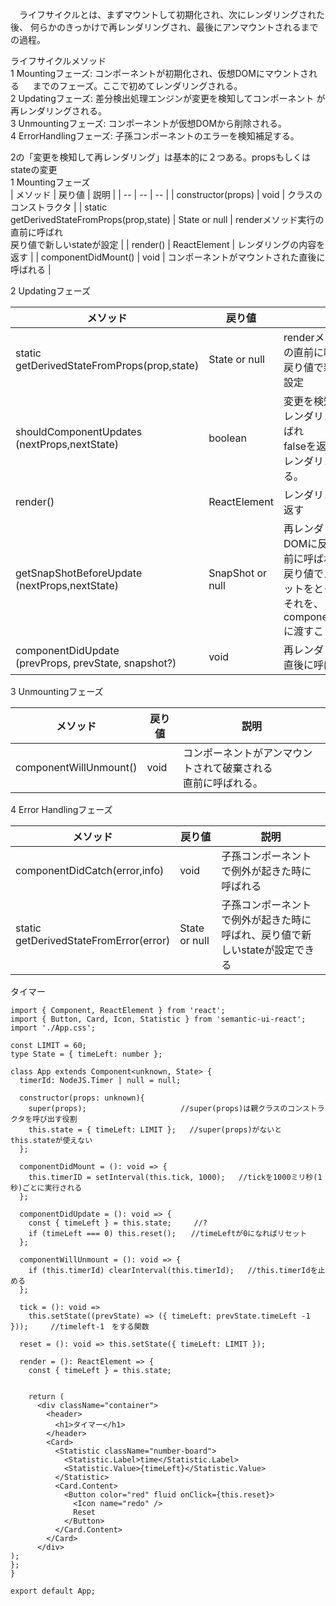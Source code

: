 　ライフサイクルとは、まずマウントして初期化され、次にレンダリングされた後、 何らかのきっかけで再レンダリングされ、最後にアンマウントされるまでの過程。  

ライフサイクルメソッド  
	1 Mountingフェーズ: コンポーネントが初期化され、仮想DOMにマウントされる	　        までのフェーズ。ここで初めてレンダリングされる。   
	2 Updatingフェーズ: 差分検出処理エンジンが変更を検知してコンポーネント
	  が再レンダリングされる。  
	3 Unmountingフェーズ: コンポーネントが仮想DOMから削除される。  
	4 ErrorHandlingフェーズ: 子孫コンポーネントのエラーを検知補足する。   

2の「変更を検知して再レンダリング」は基本的に２つある。propsもしくはstateの変更  
1 Mountingフェーズ    
| メソッド | 戻り値 | 説明 |
| -- | -- | -- |
| constructor(props) | void | クラスのコンストラクタ |
| static<br>getDerivedStateFromProps(prop,state) | State or null | renderメソッド実行の直前に呼ばれ<br>戻り値で新しいstateが設定 |
| render() | ReactElement | レンダリングの内容を返す |
| componentDidMount() | void | コンポーネントがマウントされた直後に呼ばれる |

2 Updatingフェーズ

| メソッド | 戻り値 | 説明 |
| -- | -- | -- |
| static<br>getDerivedStateFromProps(prop,state) | State or null | renderメソッ>ド実行の直前に呼ばれ<br>戻り値で新しいstateが設定 |
| shouldComponentUpdates<br>(nextProps,nextState) | boolean | 変更を検知してから再レンダリングの前に呼ばれ<br>falseを返すことでさいレンダリングを中止する。
| render() | ReactElement | レンダリングの内容を返す |
| getSnapShotBeforeUpdate<br>(nextProps,nextState) | SnapShot or null | 再レンダリング内容がDOMに反映される直前に呼ばれ、<br>戻り値でスナップショットをとっておき、<br>それを、componentDidUpdateに渡すことができる。 |
| componentDidUpdate<br>(prevProps, prevState, snapshot?) | void | 再レンダリングの完了直後に呼ばれる |

3 Unmountingフェーズ

| メソッド | 戻り値 | 説明 |
| -- | -- | -- |
| componentWillUnmount() | void | コンポーネントがアンマウントされて破棄される<br>直前に呼ばれる。 |

4 Error Handlingフェーズ

| メソッド | 戻り値 | 説明 |
| -- | -- | -- |
| componentDidCatch(error,info) | void | 子孫コンポーネントで例外が起きた時に呼ばれる |
| static<br>getDerivedStateFromError(error) | State or null | 子孫コンポーネントで例外が起きた時に呼ばれ、戻り値で新しいstateが設定できる |

タイマー
```
import { Component, ReactElement } from 'react';
import { Button, Card, Icon, Statistic } from 'semantic-ui-react';
import './App.css';

const LIMIT = 60;
type State = { timeLeft: number };

class App extends Component<unknown, State> {
  timerId: NodeJS.Timer | null = null;

  constructor(props: unknown){     
    super(props);                     //super(props)は親クラスのコンストラクタを呼び出す役割
    this.state = { timeLeft: LIMIT };   //super(props)がないとthis.stateが使えない
  };

  componentDidMount = (): void => {
    this.timerID = setInterval(this.tick, 1000);   //tickを1000ミリ秒(1秒)ごとに実行される
  };

  componentDidUpdate = (): void => {
    const { timeLeft } = this.state;     //?
    if (timeLeft === 0) this.reset();　　//timeLeftが0になればリセット
  };

  componentWillUnmount = (): void => {
    if (this.timerId) clearInterval(this.timerId);   //this.timerIdを止める
  };

  tick = (): void =>
    this.setState((prevState) => ({ timeLeft: prevState.timeLeft -1 }));　　　//timeleft-1　をする関数

  reset = (): void => this.setState({ timeLeft: LIMIT });  

  render = (): ReactElement => {
    const { timeLeft } = this.state;


    return (
      <div className="container">
        <header>
          <h1>タイマー</h1>
        </header>
        <Card>
          <Statistic className="number-board">
            <Statistic.Label>time</Statistic.Label> 
            <Statistic.Value>{timeLeft}</Statistic.Value>
          </Statistic>
          <Card.Content>
            <Button color="red" fluid onClick={this.reset}>
              <Icon name="redo" />
              Reset
            </Button>
          </Card.Content>
        </Card>
      </div>
);
}; 
}

export default App;
```
